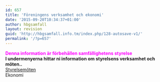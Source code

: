 ```yaml
---
id: 657
title: 'Föreningens verksamhet och ekonomi'
date: '2015-09-20T10:34:37+01:00'
author: hbgsamfall
layout: revision
guid: 'http://hbgsamfall.info.tm/index.php/128-autosave-v1/'
permalink: '/?p=657'
---
```


**<span style="color: #ff00ff;">Denna information är förbehållen samfällighetens styrelse</span>  
I undermenyerna hittar ni information om styrelsens verksamhet och möten..**  
[Styrelsemöten](http://hbgsamfall.win/index.php/styrelsens-sidor/styrelsemoten/ "Styrelsemöten")  
Ekonomi